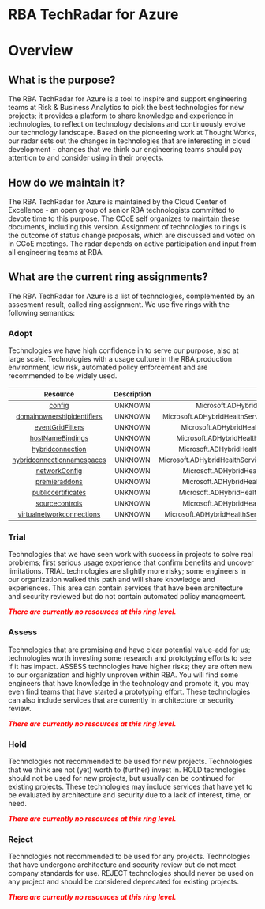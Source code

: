 
RBA TechRadar for Azure
=======================

# Overview

## What is the purpose?


The RBA TechRadar for Azure is a tool to inspire and support engineering teams at Risk & Business Analytics to pick the best technologies for new projects; it provides a platform to share knowledge and experience in technologies, to reflect on technology decisions and continuously evolve our technology landscape.  Based on the pioneering work at Thought Works, our radar sets out the changes in technologies that are interesting in cloud development - changes that we think our engineering teams should pay attention to and consider using in their projects.
## How do we maintain it?


The RBA TechRadar for Azure is maintained by the Cloud Center of Excellence - an open group of senior RBA technologists committed to devote time to this purpose.  The CCoE self organizes to maintain these documents, including this version.  Assignment of technologies to rings is the outcome of status change proposals, which are discussed and voted on in CCoE meetings.  The radar depends on active participation and input from all engineering teams at RBA.
## What are the current ring assignments?


The RBA TechRadar for Azure is a list of technologies, complemented by an assesment result, called ring assignment.  We use five rings with the following semantics:
### Adopt


Technologies we have high confidence in to serve our purpose, also at large scale.  Technologies with a usage culture in the RBA production environment, low risk, automated policy enforcement and are recommended to be widely used.  

|<sub>Resource</sub>|<sub>Description</sub>|<sub>Path</sub>|<sub>Status</sub>|
| :---: | :---: | :---: | :---: |
|<sub>[config](https://github.com/openrba/python-azure-techradar/tree/master/Microsoft.ADHybridHealthService/sites/slots/config)</sub>|<sub>UNKNOWN</sub>|<sub>Microsoft.ADHybridHealthService/sites/slots/config</sub>|<sub>ADOPT</sub>|
|<sub>[domainownershipidentifiers](https://github.com/openrba/python-azure-techradar/tree/master/Microsoft.ADHybridHealthService/sites/slots/domainownershipidentifiers)</sub>|<sub>UNKNOWN</sub>|<sub>Microsoft.ADHybridHealthService/sites/slots/domainownershipidentifiers</sub>|<sub>ADOPT</sub>|
|<sub>[eventGridFilters](https://github.com/openrba/python-azure-techradar/tree/master/Microsoft.ADHybridHealthService/sites/slots/eventGridFilters)</sub>|<sub>UNKNOWN</sub>|<sub>Microsoft.ADHybridHealthService/sites/slots/eventGridFilters</sub>|<sub>ADOPT</sub>|
|<sub>[hostNameBindings](https://github.com/openrba/python-azure-techradar/tree/master/Microsoft.ADHybridHealthService/sites/slots/hostNameBindings)</sub>|<sub>UNKNOWN</sub>|<sub>Microsoft.ADHybridHealthService/sites/slots/hostNameBindings</sub>|<sub>ADOPT</sub>|
|<sub>[hybridconnection](https://github.com/openrba/python-azure-techradar/tree/master/Microsoft.ADHybridHealthService/sites/slots/hybridconnection)</sub>|<sub>UNKNOWN</sub>|<sub>Microsoft.ADHybridHealthService/sites/slots/hybridconnection</sub>|<sub>ADOPT</sub>|
|<sub>[hybridconnectionnamespaces](https://github.com/openrba/python-azure-techradar/tree/master/Microsoft.ADHybridHealthService/sites/slots/hybridconnectionnamespaces)</sub>|<sub>UNKNOWN</sub>|<sub>Microsoft.ADHybridHealthService/sites/slots/hybridconnectionnamespaces</sub>|<sub>ADOPT</sub>|
|<sub>[networkConfig](https://github.com/openrba/python-azure-techradar/tree/master/Microsoft.ADHybridHealthService/sites/slots/networkConfig)</sub>|<sub>UNKNOWN</sub>|<sub>Microsoft.ADHybridHealthService/sites/slots/networkConfig</sub>|<sub>ADOPT</sub>|
|<sub>[premieraddons](https://github.com/openrba/python-azure-techradar/tree/master/Microsoft.ADHybridHealthService/sites/slots/premieraddons)</sub>|<sub>UNKNOWN</sub>|<sub>Microsoft.ADHybridHealthService/sites/slots/premieraddons</sub>|<sub>ADOPT</sub>|
|<sub>[publiccertificates](https://github.com/openrba/python-azure-techradar/tree/master/Microsoft.ADHybridHealthService/sites/slots/publiccertificates)</sub>|<sub>UNKNOWN</sub>|<sub>Microsoft.ADHybridHealthService/sites/slots/publiccertificates</sub>|<sub>ADOPT</sub>|
|<sub>[sourcecontrols](https://github.com/openrba/python-azure-techradar/tree/master/Microsoft.ADHybridHealthService/sites/slots/sourcecontrols)</sub>|<sub>UNKNOWN</sub>|<sub>Microsoft.ADHybridHealthService/sites/slots/sourcecontrols</sub>|<sub>ADOPT</sub>|
|<sub>[virtualnetworkconnections](https://github.com/openrba/python-azure-techradar/tree/master/Microsoft.ADHybridHealthService/sites/slots/virtualnetworkconnections)</sub>|<sub>UNKNOWN</sub>|<sub>Microsoft.ADHybridHealthService/sites/slots/virtualnetworkconnections</sub>|<sub>ADOPT</sub>|

### Trial


Technologies that we have seen work with success in projects to solve real problems;  first serious usage experience that confirm benefits and uncover limitations.  TRIAL technologies are slightly more risky; some engineers in our organization walked this path and will share knowledge and experiences.  This area can contain services that have been architecture and security reviewed but do not contain automated policy managmeent.  
  
***<font color="red"> There are currently no resources at this ring level. </font>***
### Assess


Technologies that are promising and have clear potential value-add for us; technologies worth investing some research and prototyping efforts to see if it has impact.  ASSESS technologies have higher risks;  they are often new to our organization and highly unproven within RBA.  You will find some engineers that have knowledge in the technology and promote it, you may even find teams that have started a prototyping effort.  These technologies can also include services that are currently in architecture or security review.  
  
***<font color="red"> There are currently no resources at this ring level. </font>***
### Hold


Technologies not recommended to be used for new projects. Technologies that we think are not (yet) worth to (further) invest in.  HOLD technologies should not be used for new projects, but usually can be continued for existing projects.  These technologies may include services that have yet to be evaluated by architecture and security due to a lack of interest, time, or need.  
  
***<font color="red"> There are currently no resources at this ring level. </font>***
### Reject


Technologies not recommended to be used for any projects. Technologies that have undergone architecture and security review but do not meet company standards for use.  REJECT technologies should never be used on any project and should be considered deprecated for existing projects.  
  
***<font color="red"> There are currently no resources at this ring level. </font>***